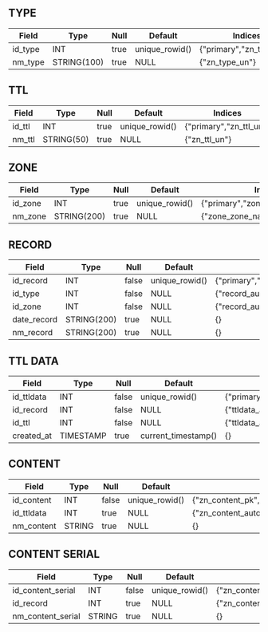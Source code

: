 ## TYPE
|  Field  |    Type     | Null |    Default     |         Indices          |
|---------|-------------|------|----------------|--------------------------|
| id_type | INT         | true | unique_rowid() | {"primary","zn_type_un"} |
| nm_type | STRING(100) | true | NULL           | {"zn_type_un"}           |

## TTL
| Field  |    Type    | Null |    Default     |         Indices         |
|--------|------------|------|----------------|-------------------------|
| id_ttl | INT        | true | unique_rowid() | {"primary","zn_ttl_un"} |
| nm_ttl | STRING(50) | true | NULL           | {"zn_ttl_un"}           |

## ZONE
|  Field  |    Type     | Null |    Default     |             Indices              |
|---------|-------------|------|----------------|----------------------------------|
| id_zone | INT         | true | unique_rowid() | {"primary","zone_zone_name_key"} |
| nm_zone | STRING(200) | true | NULL           | {"zone_zone_name_key"}           |


## RECORD
|    Field    |    Type     | Null  |    Default     |                                           Indices                                           |
|-------------|-------------|-------|----------------|---------------------------------------------------------------------------------------------|
| id_record   | INT         | false | unique_rowid() | {"primary","record_auto_index_fk_id_type_ref_type","record_auto_index_fk_id_zone_ref_zone"} |
| id_type     | INT         | false | NULL           | {"record_auto_index_fk_id_type_ref_type"}                                                   |
| id_zone     | INT         | false | NULL           | {"record_auto_index_fk_id_zone_ref_zone"}                                                   |
| date_record | STRING(200) | true  | NULL           | {}                                                                                          |
| nm_record   | STRING(200) | true  | NULL           | {}                                                                                          |

## TTL DATA
|   Field    |   Type    | Null  |       Default       |                                             Indices                                             |
|------------|-----------|-------|---------------------|-------------------------------------------------------------------------------------------------|
| id_ttldata | INT       | false | unique_rowid()      | {"primary","ttldata_auto_index_fk_id_record_ref_record","ttldata_auto_index_fk_id_ttl_ref_ttl"} |
| id_record  | INT       | false | NULL                | {"ttldata_auto_index_fk_id_record_ref_record"}                                                  |
| id_ttl     | INT       | false | NULL                | {"ttldata_auto_index_fk_id_ttl_ref_ttl"}                                                        |
| created_at | TIMESTAMP | true  | current_timestamp() | {}                                                                                              |

## CONTENT
|   Field    |  Type  | Null  |    Default     |                              Indices                               |
|------------|--------|-------|----------------|--------------------------------------------------------------------|
| id_content | INT    | false | unique_rowid() | {"zn_content_pk","zn_content_auto_index_zn_content_zn_ttldata_fk"} |
| id_ttldata | INT    | true  | NULL           | {"zn_content_auto_index_zn_content_zn_ttldata_fk"}                 |
| nm_content | STRING | true  | NULL           | {}                                                                 |

## CONTENT SERIAL
|       Field       |  Type  | Null  |    Default     |                                        Indices                                         |
|-------------------|--------|-------|----------------|----------------------------------------------------------------------------------------|
| id_content_serial | INT    | false | unique_rowid() | {"zn_content_serial_pk","zn_content_serial_auto_index_zn_content_serial_zn_record_fk"} |
| id_record         | INT    | true  | NULL           | {"zn_content_serial_auto_index_zn_content_serial_zn_record_fk"}                        |
| nm_content_serial | STRING | true  | NULL           | {}                                                                                     |